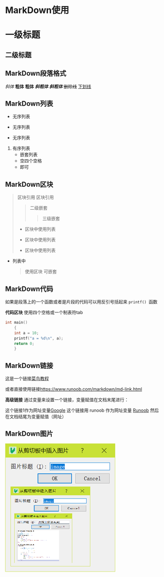 # MarkDown使用
# 一级标题
## 二级标题

## MarkDown段落格式
*斜体*
**粗体**
__粗体__
***斜粗体***
___斜粗体___
~~删除线~~
<u>下划线</u>

## MarkDown列表
* 无序列表
+ 无序列表
- 无序列表
1. 有序列表
    * 嵌套列表
    * 空四个空格
    - 即可

## MarkDown区块
> 区块引用
> 区块引用
>>二级嵌套
>>>三级嵌套
>+ 区块中使用列表
>- 区块中使用列表
>* 区块中使用列表

+ 列表中
    >使用区块
    >可嵌套

## MarkDown代码
如果是段落上的一个函数或者是片段的代码可以用反引号括起来
`printf() `函数

**代码区块**
使用四个空格或一个制表符tab
```c
int main()
    {
    int a = 10;
    printf("a = %d\n", a);
    return 0;
    }
```

## MarkDown链接
这是一个链接[菜鸟教程](https://www.runoob.com/markdown/md-link.html)

或者直接使用链接<https://www.runoob.com/markdown/md-link.html>

**高级链接**
通过变量来设置一个链接，变量赋值在文档末尾进行：

这个链接1作为网址变量[Google][1]
这个链接用 runoob 作为网址变量   [Runoob][runoob]
然后在文档结尾为变量赋值（网址）

[1]:https://www.runoob.com/markdown/md-link.html
[runoob]:https://www.runoob.com/markdown/md-link.html

## MarkDown图片

![图片](_v_images/20201123172423443_9700.png)
